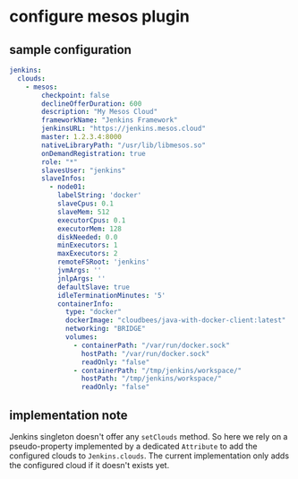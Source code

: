 # configure mesos plugin

## sample configuration

```yaml
jenkins:
  clouds:
    - mesos:
        checkpoint: false
        declineOfferDuration: 600
        description: "My Mesos Cloud"
        frameworkName: "Jenkins Framework"
        jenkinsURL: "https://jenkins.mesos.cloud"
        master: 1.2.3.4:8000
        nativeLibraryPath: "/usr/lib/libmesos.so"
        onDemandRegistration: true
        role: "*"
        slavesUser: "jenkins"
        slaveInfos:
          - node01:
            labelString: 'docker'
            slaveCpus: 0.1
            slaveMem: 512
            executorCpus: 0.1
            executorMem: 128
            diskNeeded: 0.0
            minExecutors: 1
            maxExecutors: 2
            remoteFSRoot: 'jenkins'
            jvmArgs: ''
            jnlpArgs: ''
            defaultSlave: true
            idleTerminationMinutes: '5'
            containerInfo:
              type: "docker"
              dockerImage: "cloudbees/java-with-docker-client:latest"
              networking: "BRIDGE"
              volumes:
                - containerPath: "/var/run/docker.sock"
                  hostPath: "/var/run/docker.sock"
                  readOnly: "false"
                - containerPath: "/tmp/jenkins/workspace/"
                  hostPath: "/tmp/jenkins/workspace/"
                  readOnly: "false"
```

## implementation note

Jenkins singleton doesn't offer any `setClouds` method. So here we rely on a pseudo-property implemented by a dedicated 
`Attribute` to add the configured clouds to `Jenkins.clouds`. The current implementation only adds the configured cloud 
if it doesn't exists yet. 
 
